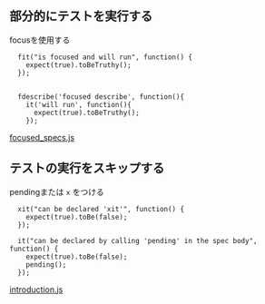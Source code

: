 ## 部分的にテストを実行する

focusを使用する

```
  fit("is focused and will run", function() {
    expect(true).toBeTruthy();
  });

	
  fdescribe('focused describe', function(){
    it('will run', function(){
      expect(true).toBeTruthy();
    });
```

[focused_specs.js](https://jasmine.github.io/2.1/focused_specs.html)

## テストの実行をスキップする

pendingまたは `x` をつける

```
  xit("can be declared 'xit'", function() {
    expect(true).toBe(false);
  });
  
  it("can be declared by calling 'pending' in the spec body", function() {
    expect(true).toBe(false);
    pending();
  });

```

[introduction.js](https://jasmine.github.io/2.0/introduction#section-Pending_Specs)
